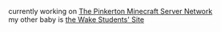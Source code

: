 

<!--
**isteiger/isteiger** is a ✨ _special_ ✨ repository because its `README.md` (this file) appears on your GitHub profile.

Here are some ideas to get you started:

- 🔭 I’m currently working on ...
- 🌱 I’m currently learning ...
- 👯 I’m looking to collaborate on ...
- 🤔 I’m looking for help with ...
- 💬 Ask me about ...
- 📫 How to reach me: ...
- 😄 Pronouns: ...
- ⚡ Fun fact: ...
-->
currently working on [The Pinkerton Minecraft Server Network](https://github.com/PinkertonMC) \
my other baby is [the Wake Students' Site](https://www.reedystudents.games)
